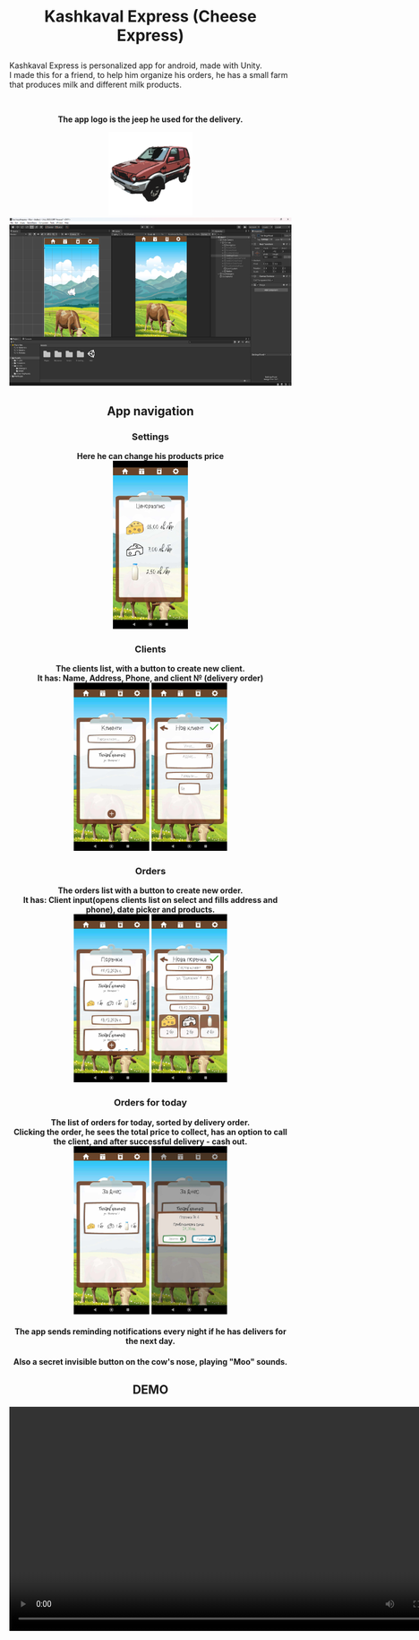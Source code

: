 ﻿# <p align="center">Kashkaval Express (Cheese Express)</p>
<p>Kashkaval Express is personalized app for android, made with Unity.
<br> I made this for a friend, to help him organize his orders, he has a small farm that produces milk and different milk products.</p>
<br>

**<center>The app logo is the jeep he used for the delivery.**
<center><img alt="logo" height="150" src="Screenshots/1.png"/>

<img alt="unity" height="300" src="Screenshots/2.png"/>

## App navigation

### Settings
**Here he can change his products price**
<br>
<img alt="unity" height="300" src="Screenshots/3.png"/>

### Clients
**The clients list, with a button to create new client.**
<br>
**It has: Name, Address, Phone, and client № (delivery order)**
<br>
<img alt="unity" height="300" src="Screenshots/5.png"/>
<img alt="unity" height="300" src="Screenshots/4.png"/>

### Orders
**The orders list with a button to create new order.**
<br>
**It has: Client input(opens clients list on select and fills address and phone), date picker and products.**
<br>
<img alt="unity" height="300" src="Screenshots/7.png"/>
<img alt="unity" height="300" src="Screenshots/6.png"/>

### Orders for today
**The list of orders for today, sorted by delivery order.**
<br>
**Clicking the order, he sees the total price to collect, has an option to call the client, and after successful delivery - cash out.**
<br>
<img alt="unity" height="300" src="Screenshots/8.png"/>
<img alt="unity" height="300" src="Screenshots/9.png"/>

#### The app sends reminding notifications every night if he has delivers for the next day.
#### Also a secret invisible button on the cow's nose, playing "Moo" sounds.

## DEMO
<video src="Screenshots/demo.mp4" controls height="400"></video>